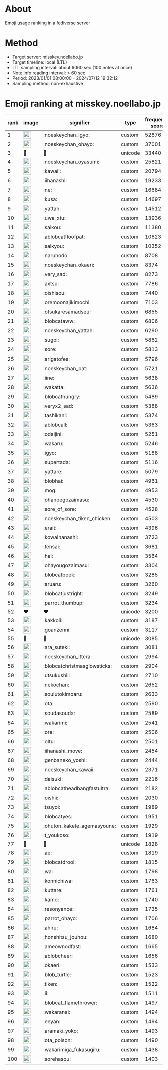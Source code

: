 # About
Emoji usage ranking in a fediverse server

# Method
- Target server: misskey.noellabo.jp
- Target timeline: local (LTL)
- LTL sampling interval: about 6060 sec (100 notes at once)
- Note info reading interval: > 60 sec
- Period: 2023/01/01 08:00:00 - 2024/07/12 19:32:12 
- Sampling method: non-exhaustive

# Emoji ranking at misskey.noellabo.jp

|rank|image|signifier|type|frequency score|
|----|----|----|----|----|
|1|<img height="24" src="https://misskey.noellabo.jp/emoji/noeskeychan_igyo.webp">|:noeskeychan_igyo:|custom|52876|
|2|<img height="24" src="https://misskey.noellabo.jp/emoji/noeskeychan_ohayo.webp">|:noeskeychan_ohayo:|custom|37001|
|3|🎉|🎉|unicode|33440|
|4|<img height="24" src="https://misskey.noellabo.jp/emoji/noeskeychan_oyasumi.webp">|:noeskeychan_oyasumi:|custom|25821|
|5|<img height="24" src="https://misskey.noellabo.jp/emoji/kawaii.webp">|:kawaii:|custom|20794|
|6|<img height="24" src="https://misskey.noellabo.jp/emoji/iihanashi.webp">|:iihanashi:|custom|19233|
|7|<img height="24" src="https://misskey.noellabo.jp/emoji/ne.webp">|:ne:|custom|16684|
|8|<img height="24" src="https://misskey.noellabo.jp/emoji/kusa.webp">|:kusa:|custom|14697|
|9|<img height="24" src="https://misskey.noellabo.jp/emoji/yattah.webp">|:yattah:|custom|14512|
|10|<img height="24" src="https://misskey.noellabo.jp/emoji/uwa_xtu.webp">|:uwa_xtu:|custom|13936|
|11|<img height="24" src="https://misskey.noellabo.jp/emoji/saikou.webp">|:saikou:|custom|11380|
|12|<img height="24" src="https://misskey.noellabo.jp/emoji/ablobcatfloofpat.webp">|:ablobcatfloofpat:|custom|10623|
|13|<img height="24" src="https://misskey.noellabo.jp/emoji/saikyou.webp">|:saikyou:|custom|10352|
|14|<img height="24" src="https://misskey.noellabo.jp/emoji/naruhodo.webp">|:naruhodo:|custom|8708|
|15|<img height="24" src="https://misskey.noellabo.jp/emoji/noeskeychan_okaeri.webp">|:noeskeychan_okaeri:|custom|8374|
|16|<img height="24" src="https://misskey.noellabo.jp/emoji/very_sad.webp">|:very_sad:|custom|8273|
|17|<img height="24" src="https://misskey.noellabo.jp/emoji/axtsu.webp">|:axtsu:|custom|7786|
|18|<img height="24" src="https://misskey.noellabo.jp/emoji/oishisou.webp">|:oishisou:|custom|7440|
|19|<img height="24" src="https://misskey.noellabo.jp/emoji/oremoonajikimochi.webp">|:oremoonajikimochi:|custom|7103|
|20|<img height="24" src="https://misskey.noellabo.jp/emoji/otsukaresamadseu.webp">|:otsukaresamadseu:|custom|6855|
|21|<img height="24" src="https://misskey.noellabo.jp/emoji/blobcataww.webp">|:blobcataww:|custom|6806|
|22|<img height="24" src="https://misskey.noellabo.jp/emoji/noeskeychan_yattah.webp">|:noeskeychan_yattah:|custom|6290|
|23|<img height="24" src="https://misskey.noellabo.jp/emoji/sugoi.webp">|:sugoi:|custom|5862|
|24|<img height="24" src="https://misskey.noellabo.jp/emoji/sore.webp">|:sore:|custom|5813|
|25|<img height="24" src="https://misskey.noellabo.jp/emoji/arigatofes.webp">|:arigatofes:|custom|5796|
|26|<img height="24" src="https://misskey.noellabo.jp/emoji/noeskeychan_pat.webp">|:noeskeychan_pat:|custom|5721|
|27|<img height="24" src="https://misskey.noellabo.jp/emoji/iine.webp">|:iine:|custom|5638|
|28|<img height="24" src="https://misskey.noellabo.jp/emoji/wakatta.webp">|:wakatta:|custom|5636|
|29|<img height="24" src="https://misskey.noellabo.jp/emoji/blobcathungry.webp">|:blobcathungry:|custom|5489|
|30|<img height="24" src="https://misskey.noellabo.jp/emoji/veryx2_sad.webp">|:veryx2_sad:|custom|5388|
|31|<img height="24" src="https://misskey.noellabo.jp/emoji/tashikani.webp">|:tashikani:|custom|5374|
|32|<img height="24" src="https://misskey.noellabo.jp/emoji/ablobcall.webp">|:ablobcall:|custom|5363|
|33|<img height="24" src="https://misskey.noellabo.jp/emoji/odaijini.webp">|:odaijini:|custom|5251|
|34|<img height="24" src="https://misskey.noellabo.jp/emoji/wakaru.webp">|:wakaru:|custom|5246|
|35|<img height="24" src="https://misskey.noellabo.jp/emoji/igyo.webp">|:igyo:|custom|5188|
|36|<img height="24" src="https://misskey.noellabo.jp/emoji/supertada.webp">|:supertada:|custom|5116|
|37|<img height="24" src="https://misskey.noellabo.jp/emoji/yattare.webp">|:yattare:|custom|5079|
|38|<img height="24" src="https://misskey.noellabo.jp/emoji/blobhai.webp">|:blobhai:|custom|4961|
|39|<img height="24" src="https://misskey.noellabo.jp/emoji/mog.webp">|:mog:|custom|4953|
|40|<img height="24" src="https://misskey.noellabo.jp/emoji/ohanoegozaimasu.webp">|:ohanoegozaimasu:|custom|4530|
|41|<img height="24" src="https://misskey.noellabo.jp/emoji/sore_of_sore.webp">|:sore_of_sore:|custom|4528|
|42|<img height="24" src="https://misskey.noellabo.jp/emoji/noeskeychan_tiken_chicken.webp">|:noeskeychan_tiken_chicken:|custom|4503|
|43|<img height="24" src="https://misskey.noellabo.jp/emoji/erait.webp">|:erait:|custom|4396|
|44|<img height="24" src="https://misskey.noellabo.jp/emoji/kowaihanashi.webp">|:kowaihanashi:|custom|3723|
|45|<img height="24" src="https://misskey.noellabo.jp/emoji/tensai.webp">|:tensai:|custom|3681|
|46|<img height="24" src="https://misskey.noellabo.jp/emoji/hai.webp">|:hai:|custom|3564|
|47|<img height="24" src="https://misskey.noellabo.jp/emoji/ohayougozaimasu.webp">|:ohayougozaimasu:|custom|3304|
|48|<img height="24" src="https://misskey.noellabo.jp/emoji/blobcatbook.webp">|:blobcatbook:|custom|3285|
|49|<img height="24" src="https://misskey.noellabo.jp/emoji/aruaru.webp">|:aruaru:|custom|3260|
|50|<img height="24" src="https://misskey.noellabo.jp/emoji/blobcatjustright.webp">|:blobcatjustright:|custom|3249|
|51|<img height="24" src="https://misskey.noellabo.jp/emoji/parrot_thumbup.webp">|:parrot_thumbup:|custom|3234|
|52|❤|❤|unicode|3200|
|53|<img height="24" src="https://misskey.noellabo.jp/emoji/kakkoii.webp">|:kakkoii:|custom|3187|
|54|<img height="24" src="https://misskey.noellabo.jp/emoji/goanzenni.webp">|:goanzenni:|custom|3117|
|55|🍗|🍗|unicode|3085|
|56|<img height="24" src="https://misskey.noellabo.jp/emoji/ara_suteki.webp">|:ara_suteki:|custom|3081|
|57|<img height="24" src="https://misskey.noellabo.jp/emoji/noeskeychan_ittera.webp">|:noeskeychan_ittera:|custom|2994|
|58|<img height="24" src="https://misskey.noellabo.jp/emoji/blobcatchristmasglowsticks.webp">|:blobcatchristmasglowsticks:|custom|2904|
|59|<img height="24" src="https://misskey.noellabo.jp/emoji/utsukushii.webp">|:utsukushii:|custom|2710|
|60|<img height="24" src="https://misskey.noellabo.jp/emoji/nekochan.webp">|:nekochan:|custom|2652|
|61|<img height="24" src="https://misskey.noellabo.jp/emoji/souiutokimoaru.webp">|:souiutokimoaru:|custom|2633|
|62|<img height="24" src="https://misskey.noellabo.jp/emoji/ota.webp">|:ota:|custom|2590|
|63|<img height="24" src="https://misskey.noellabo.jp/emoji/soudasouda.webp">|:soudasouda:|custom|2589|
|64|<img height="24" src="https://misskey.noellabo.jp/emoji/wakarimi.webp">|:wakarimi:|custom|2541|
|65|<img height="24" src="https://misskey.noellabo.jp/emoji/ore.webp">|:ore:|custom|2506|
|66|<img height="24" src="https://misskey.noellabo.jp/emoji/oltu.webp">|:oltu:|custom|2501|
|67|<img height="24" src="https://misskey.noellabo.jp/emoji/iihanashi_move.webp">|:iihanashi_move:|custom|2454|
|68|<img height="24" src="https://misskey.noellabo.jp/emoji/genbaneko_yoshi.webp">|:genbaneko_yoshi:|custom|2444|
|69|<img height="24" src="https://misskey.noellabo.jp/emoji/noeskeychan_kawaii.webp">|:noeskeychan_kawaii:|custom|2371|
|70|<img height="24" src="https://misskey.noellabo.jp/emoji/daisuki.webp">|:daisuki:|custom|2216|
|71|<img height="24" src="https://misskey.noellabo.jp/emoji/ablobcatheadbangfastultra.webp">|:ablobcatheadbangfastultra:|custom|2182|
|72|<img height="24" src="https://misskey.noellabo.jp/emoji/oishii.webp">|:oishii:|custom|2030|
|73|<img height="24" src="https://misskey.noellabo.jp/emoji/tsuyoi.webp">|:tsuyoi:|custom|1989|
|74|<img height="24" src="https://misskey.noellabo.jp/emoji/blobcatyes.webp">|:blobcatyes:|custom|1951|
|75|<img height="24" src="https://misskey.noellabo.jp/emoji/ohuton_kakete_agemasyoune.webp">|:ohuton_kakete_agemasyoune:|custom|1929|
|76|<img height="24" src="https://misskey.noellabo.jp/emoji/t_youkoso.webp">|:t_youkoso:|custom|1919|
|77|👀|👀|unicode|1828|
|78|<img height="24" src="https://misskey.noellabo.jp/emoji/ae.webp">|:ae:|custom|1819|
|79|<img height="24" src="https://misskey.noellabo.jp/emoji/blobcatdrool.webp">|:blobcatdrool:|custom|1815|
|80|<img height="24" src="https://misskey.noellabo.jp/emoji/wa.webp">|:wa:|custom|1798|
|81|<img height="24" src="https://misskey.noellabo.jp/emoji/konnichiwa.webp">|:konnichiwa:|custom|1763|
|82|<img height="24" src="https://misskey.noellabo.jp/emoji/kuttare.webp">|:kuttare:|custom|1761|
|83|<img height="24" src="https://misskey.noellabo.jp/emoji/kamo.webp">|:kamo:|custom|1740|
|84|<img height="24" src="https://misskey.noellabo.jp/emoji/resonyance.webp">|:resonyance:|custom|1735|
|85|<img height="24" src="https://misskey.noellabo.jp/emoji/parrot_ohayo.webp">|:parrot_ohayo:|custom|1706|
|86|<img height="24" src="https://misskey.noellabo.jp/emoji/ahiru.webp">|:ahiru:|custom|1684|
|87|<img height="24" src="https://misskey.noellabo.jp/emoji/honshitsu_jouhou.webp">|:honshitsu_jouhou:|custom|1680|
|88|<img height="24" src="https://misskey.noellabo.jp/emoji/ameownodfast.webp">|:ameownodfast:|custom|1665|
|89|<img height="24" src="https://misskey.noellabo.jp/emoji/ablobcheer.webp">|:ablobcheer:|custom|1656|
|90|<img height="24" src="https://misskey.noellabo.jp/emoji/okaeri.webp">|:okaeri:|custom|1533|
|91|<img height="24" src="https://misskey.noellabo.jp/emoji/blob_turtle.webp">|:blob_turtle:|custom|1523|
|92|<img height="24" src="https://misskey.noellabo.jp/emoji/tiken.webp">|:tiken:|custom|1522|
|93|<img height="24" src="https://misskey.noellabo.jp/emoji/ii.webp">|:ii:|custom|1511|
|94|<img height="24" src="https://misskey.noellabo.jp/emoji/blobcat_flamethrower.webp">|:blobcat_flamethrower:|custom|1497|
|95|<img height="24" src="https://misskey.noellabo.jp/emoji/wakaranai.webp">|:wakaranai:|custom|1494|
|96|<img height="24" src="https://misskey.noellabo.jp/emoji/eeyan.webp">|:eeyan:|custom|1494|
|97|<img height="24" src="https://misskey.noellabo.jp/emoji/aramaki_yoko.webp">|:aramaki_yoko:|custom|1493|
|98|<img height="24" src="https://misskey.noellabo.jp/emoji/ota_poison.webp">|:ota_poison:|custom|1490|
|99|<img height="24" src="https://misskey.noellabo.jp/emoji/wakarimiga_fukasugiru.webp">|:wakarimiga_fukasugiru:|custom|1438|
|100|<img height="24" src="https://misskey.noellabo.jp/emoji/sorehasou.webp">|:sorehasou:|custom|1403|
